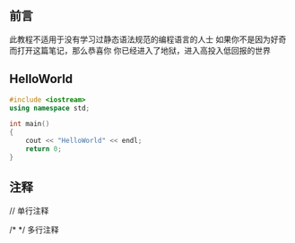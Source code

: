 ## 前言
此教程不适用于没有学习过静态语法规范的编程语言的人士
如果你不是因为好奇而打开这篇笔记，那么恭喜你
你已经进入了地狱，进入高投入低回报的世界

## HelloWorld
```cpp
#include <iostream>
using namespace std;

int main()
{
	cout << "HelloWorld" << endl;
	return 0;
}
```

## 注释
//  单行注释  

/* */  多行注释  